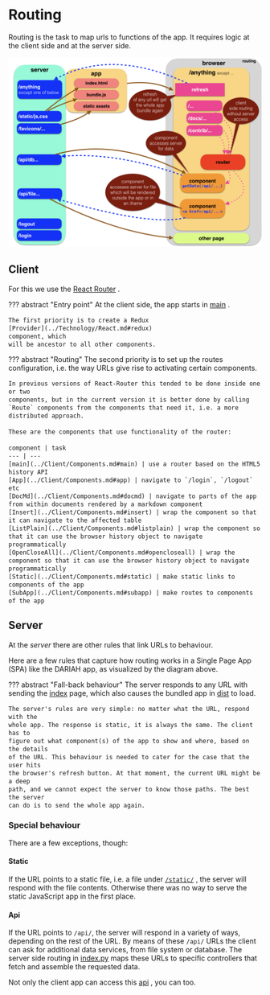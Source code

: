 # Routing

Routing is the task to map urls to functions of the app.
It requires logic at the client side and at the server side.

![diag](../design/design.006.png)

## Client
For this we use the
[React Router]({{reactRouter}})
.

??? abstract "Entry point"
    At the client side, the app starts in
    [main](../Client/Components.md#main)
    .

    The first priority is to create a Redux
    [Provider](../Technology/React.md#redux)
    component, which
    will be ancestor to all other components.

??? abstract "Routing"
    The second priority is to set up the routes configuration, i.e. the way URLs
    give rise to activating certain components.

    In previous versions of React-Router this tended to be done inside one or two
    components, but in the current version it is better done by calling
    `Route` components from the components that need it, i.e. a more
    distributed approach.

    These are the components that use functionality of the router:

    component | task
    --- | ---
    [main](../Client/Components.md#main) | use a router based on the HTML5 history API
    [App](../Client/Components.md#app) | navigate to `/login`, `/logout` etc
    [DocMd](../Client/Components.md#docmd) | navigate to parts of the app from within documents rendered by a markdown component
    [Insert](../Client/Components.md#insert) | wrap the component so that it can navigate to the affected table
    [ListPlain](../Client/Components.md#listplain) | wrap the component so that it can use the browser history object to navigate programmatically
    [OpenCloseAll](../Client/Components.md#opencloseall) | wrap the component so that it can use the browser history object to navigate programmatically
    [Static](../Client/Components.md#static) | make static links to components of the app
    [SubApp](../Client/Components.md#subapp) | make routes to components of the app

## Server

At the *server* there are other rules that link URLs to behaviour.

Here are a few rules that capture how routing works in a Single Page App (SPA)
like the DARIAH app, as visualized by the diagram above.

??? abstract "Fall-back behaviour"
    The server responds to any URL with sending the
    [index]({{serverBase}}/templates/index.html)
    page, which also causes the bundled
    app in
    [dist]({{distBase}})
    to load.

    The server's rules are very simple: no matter what the URL, respond with the
    whole app. The response is static, it is always the same. The client has to
    figure out what component(s) of the app to show and where, based on the details
    of the URL. This behaviour is needed to cater for the case that the user hits
    the browser's refresh button. At that moment, the current URL might be a deep
    path, and we cannot expect the server to know those paths. The best the server
    can do is to send the whole app again.

### Special behaviour

There are a few exceptions, though:

#### Static ###

If the URL points to a static file, i.e. a file under
[`/static/`]({{staticBase}})
,
the server
will respond with the file contents. Otherwise there was no way to serve the
static JavaScript app in the first place.

#### Api ###

If the URL points to `/api/`, the server will respond in a variety of ways,
depending on the rest of the URL. By means of these `/api/` URLs the client can
ask for additional data services, from file system or database. The server side
routing in
[index.py]({{serverBase}}/index.py)
maps these URLs to specific
controllers that fetch and assemble the requested data.

Not only the client app can access this
[api](../Integration/API.md)
,
you can too.
